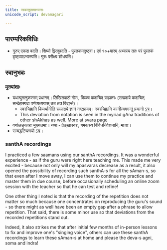 ```yaml
---
title: परवस्तुसामाभ्यासः
unicode_script: devanagari

---
```


## पारम्परिकविधिः
- गुरुर् एकदा वदति। शिष्यो द्विरनुवदति - पुस्तकमदृष्ट्वा। एवं १०+वारम् अभ्यस्य ततः परं पुस्तकं दृष्ट्व्याऽभ्यस्यति। गुरुः परीक्ष्य शोधयति।

## स्वानुभवः
### मुख्यांशाः
- यथाश्रुतानुकरणम् प्रधानम्। लिखितपाठो गौणः, किञ्च कदाचिद् ग्राह्यतरः (सम्प्रदाये कदाचित् सन्देहास्पदा वर्णव्यत्ययास् तत्र तत्र विद्यन्ते)।
  - स्वरचिह्नानि किमर्थानीति सम्प्रदाये ज्ञानं नष्टप्रायम्। स्वरचिह्नानि कानीत्यवगन्तुं प्रयत्नो [ऽत्र](https://docs.google.com/document/d/1dHkElOzXoAue48_xVgP-LAlSSpmMQ9QKjUrnSazEG1M/edit#heading=h.xyzfui7ansvz)।
  - This deviation from notation is seen in the myriad gAna traditions of other shAkhas as well. More at [svara page](../../../sanskrit/shixaa/svara/)
- वर्णालङ्काराः मुख्यतमाः। यथा - प्रेङ्खास्वरः, गमकस्य विविधनिवेशनानि, मात्राः। 
- सम्बद्धटिप्पणयो [ऽत्र](/notes/artha/skills/singing/)।

### santhA recordings
I practiced a few saamans using our santhA recordings. It was a wonderful experience - as if the guru were right here teaching me. This made me very excited - because not only will my apasvaras decrease as a result, it also opened the possibility of recording such santhA-s for all the sAman-s, so that even after I move away, I can use them to continue my practice and master them in due course, before occasionally scheduling an online zoom session with the teacher so that he can test and refine!

One other thing I noted is that the recording of the repetition does not matter so much because one concentrates on reproducing the guru's sound - so there might as well have been an empty gap after a phrase to allow repetition. That said, there is some minor use so that deviations from the recorded repetitions stand out.

Indeed, it also strikes me that after initial few months of in-person lessons to fix and improve one's "singing voice", others can use these santhA recordings to learn these sAman-s at home and please the deva-s agni, soma and indra!
